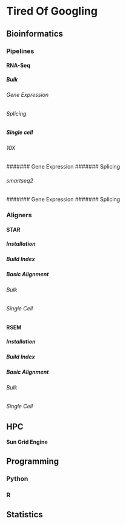 # Tired Of Googling

## Bioinformatics

### Pipelines

#### RNA-Seq
##### Bulk
###### Gene Expression
###### Splicing

##### Single cell
###### 10X
####### Gene Expression
####### Splicing

###### smartseq2
####### Gene Expression
####### Splicing


### Aligners
#### STAR
##### Installation
##### Build Index
##### Basic Alignment
###### Bulk
###### Single Cell

#### RSEM
##### Installation
##### Build Index
##### Basic Alignment
###### Bulk
###### Single Cell

## HPC
#### Sun Grid Engine


## Programming
### Python
### R

## Statistics


